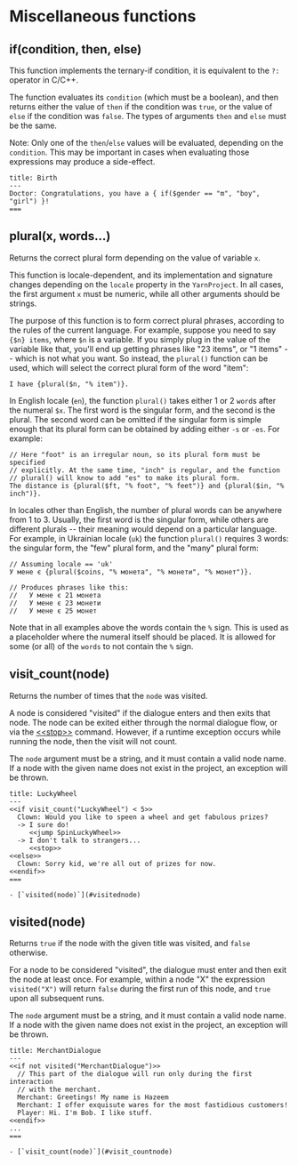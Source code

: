 # Miscellaneous functions


## if(condition, then, else)

This function implements the ternary-if condition, it is equivalent to the `?:` operator in C/C++.

The function evaluates its `condition` (which must be a boolean), and then returns either the value
of `then` if the condition was `true`, or the value of `else` if the condition was `false`. The
types of arguments `then` and `else` must be the same.

Note: Only one of the `then`/`else` values will be evaluated, depending on the `condition`. This
may be important in cases when evaluating those expressions may produce a side-effect.

```yarn
title: Birth
---
Doctor: Congratulations, you have a { if($gender == "m", "boy", "girl") }!
===
```


## plural(x, words...)

Returns the correct plural form depending on the value of variable `x`.

This function is locale-dependent, and its implementation and signature changes depending on the
`locale` property in the `YarnProject`. In all cases, the first argument `x` must be numeric,
while all other arguments should be strings.

The purpose of this function is to form correct plural phrases, according to the rules of the
current language. For example, suppose you need to say `{$n} items`, where `$n` is a variable. If
you simply plug in the value of the variable like that, you'll end up getting phrases like
"23 items", or "1 items" -- which is not what you want. So instead, the `plural()` function can be
used, which will select the correct plural form of the word "item":

```yarn
I have {plural($n, "% item")}.
```

In English locale (`en`), the function `plural()` takes either 1 or 2 `word`s after the numeral
`$x`. The first word is the singular form, and the second is the plural. The second word can be
omitted if the singular form is simple enough that its plural form can be obtained by adding either
`-s` or `-es`. For example:

```yarn
// Here "foot" is an irregular noun, so its plural form must be specified
// explicitly. At the same time, "inch" is regular, and the function
// plural() will know to add "es" to make its plural form.
The distance is {plural($ft, "% foot", "% feet")} and {plural($in, "% inch")}.
```

In locales other than English, the number of plural words can be anywhere from 1 to 3. Usually,
the first word is the singular form, while others are different plurals -- their meaning would
depend on a particular language. For example, in Ukrainian locale (`uk`) the function `plural()`
requires 3 words: the singular form, the "few" plural form, and the "many" plural form:

```yarn
// Assuming locale == 'uk'
У мене є {plural($coins, "% монета", "% монети", "% монет")}.

// Produces phrases like this:
//   У мене є 21 монета
//   У мене є 23 монети
//   У мене є 25 монет
```

Note that in all examples above the words contain the `%` sign. This is used as a placeholder where
the numeral itself should be placed. It is allowed for some (or all) of the `words` to not contain
the `%` sign.


## visit_count(node)

Returns the number of times that the `node` was visited.

A node is considered "visited" if the dialogue enters and then exits that node. The node can be
exited either through the normal dialogue flow, or via the [\<\<stop\>\>] command. However, if a
runtime exception occurs while running the node, then the visit will not count.

The `node` argument must be a string, and it must contain a valid node name. If a node with the
given name does not exist in the project, an exception will be thrown.

```yarn
title: LuckyWheel
---
<<if visit_count("LuckyWheel") < 5>>
  Clown: Would you like to speen a wheel and get fabulous prizes?
  -> I sure do!
     <<jump SpinLuckyWheel>>
  -> I don't talk to strangers...
     <<stop>>
<<else>>
  Clown: Sorry kid, we're all out of prizes for now.
<<endif>>
===
```

```{seealso}
- [`visited(node)`](#visitednode)
```


## visited(node)

Returns `true` if the node with the given title was visited, and `false` otherwise.

For a node to be considered "visited", the dialogue must enter and then exit the node at least
once. For example, within a node "X" the expression `visited("X")` will return `false` during the
first run of this node, and `true` upon all subsequent runs.

The `node` argument must be a string, and it must contain a valid node name. If a node with the
given name does not exist in the project, an exception will be thrown.

```yarn
title: MerchantDialogue
---
<<if not visited("MerchantDialogue")>>
  // This part of the dialogue will run only during the first interaction
  // with the merchant.
  Merchant: Greetings! My name is Hazeem
  Merchant: I offer exquisute wares for the most fastidious customers!
  Player: Hi. I'm Bob. I like stuff.
<<endif>>
...
===
```

```{seealso}
- [`visit_count(node)`](#visit_countnode)
```


[\<\<stop\>\>]: ../../commands/stop.md
